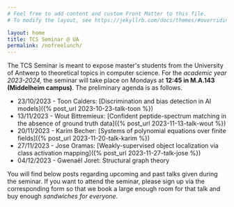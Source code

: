```yaml
---
# Feel free to add content and custom Front Matter to this file.
# To modify the layout, see https://jekyllrb.com/docs/themes/#overriding-theme-defaults

layout: home
title: TCS Seminar @ UA
permalink: /nofreelunch/
---
```


The TCS Seminar is meant to expose master's students from the University of
Antwerp to theoretical topics in computer science. For the *academic year
2023-2024,* the seminar will take place on Mondays at **12:45 in
M.A.143 (Middelheim campus)**.  The preliminary agenda is as follows.
* 23/10/2023 - Toon Calders: [Discrimination and bias detection in AI
  models]({% post_url 2023-10-23-talk-toon %})
* 13/11/2023 - Wout Bittremieux: [Confident peptide-spectrum matching in the absence of
  ground truth data]({% post_url 2023-11-13-talk-wout %})
* 20/11/2023 - Karim Becher: [Systems of polynomial equations over finite fields]({% post_url 2023-11-20-talk-karim %})
* 27/11/2023 - Jose Oramas: [Weakly-supervised object localization via class activation mapping]({% post_url 2023-11-27-talk-jose %})
* 04/12/2023 - Gwenaël Joret: Structural graph theory

You will find below posts regarding upcoming and past talks given during the
seminar. If you want to attend the seminar, please sign up via the
corresponding form so that we book a large enough room for that talk and buy
enough *sandwiches for everyone*.
